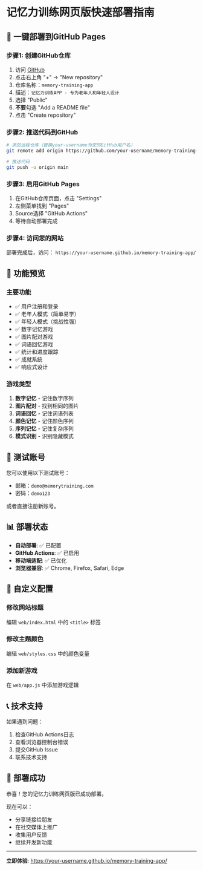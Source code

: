 # 记忆力训练网页版快速部署指南

## 🚀 一键部署到GitHub Pages

### 步骤1: 创建GitHub仓库
1. 访问 [GitHub](https://github.com)
2. 点击右上角 "+" → "New repository"
3. 仓库名称：`memory-training-app`
4. 描述：`记忆力训练APP - 专为老年人和年轻人设计`
5. 选择 "Public"
6. **不要**勾选 "Add a README file"
7. 点击 "Create repository"

### 步骤2: 推送代码到GitHub
```bash
# 添加远程仓库（替换your-username为您的GitHub用户名）
git remote add origin https://github.com/your-username/memory-training-app.git

# 推送代码
git push -u origin main
```

### 步骤3: 启用GitHub Pages
1. 在GitHub仓库页面，点击 "Settings"
2. 左侧菜单找到 "Pages"
3. Source选择 "GitHub Actions"
4. 等待自动部署完成

### 步骤4: 访问您的网站
部署完成后，访问：
`https://your-username.github.io/memory-training-app/`

## 📱 功能预览

### 主要功能
- ✅ 用户注册和登录
- ✅ 老年人模式（简单易学）
- ✅ 年轻人模式（挑战性强）
- ✅ 数字记忆游戏
- ✅ 图片配对游戏
- ✅ 词语回忆游戏
- ✅ 统计和进度跟踪
- ✅ 成就系统
- ✅ 响应式设计

### 游戏类型
1. **数字记忆** - 记住数字序列
2. **图片配对** - 找到相同的图片
3. **词语回忆** - 记住词语列表
4. **颜色记忆** - 记住颜色序列
5. **序列记忆** - 记住复杂序列
6. **模式识别** - 识别隐藏模式

## 🎯 测试账号

您可以使用以下测试账号：
- 邮箱：`demo@memorytraining.com`
- 密码：`demo123`

或者直接注册新账号。

## 📊 部署状态

- **自动部署**: ✅ 已配置
- **GitHub Actions**: ✅ 已启用
- **移动端适配**: ✅ 已优化
- **浏览器兼容**: ✅ Chrome, Firefox, Safari, Edge

## 🔧 自定义配置

### 修改网站标题
编辑 `web/index.html` 中的 `<title>` 标签

### 修改主题颜色
编辑 `web/styles.css` 中的颜色变量

### 添加新游戏
在 `web/app.js` 中添加游戏逻辑

## 📞 技术支持

如果遇到问题：
1. 检查GitHub Actions日志
2. 查看浏览器控制台错误
3. 提交GitHub Issue
4. 联系技术支持

## 🎉 部署成功

恭喜！您的记忆力训练网页版已成功部署。

现在可以：
- 分享链接给朋友
- 在社交媒体上推广
- 收集用户反馈
- 继续开发新功能

---

**立即体验**: https://your-username.github.io/memory-training-app/ 